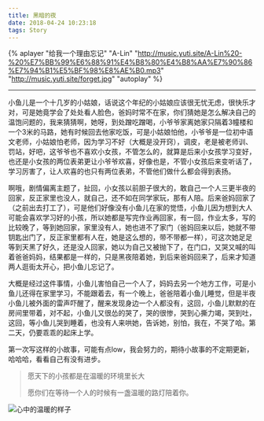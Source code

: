 ```yaml
---
title: 黑暗的夜
date: 2018-04-24 10:23:18
tags: Story
---
```



{% aplayer "给我一个理由忘记" "A-Lin" "http://music.yuti.site/A-Lin%20-%20%E7%BB%99%E6%88%91%E4%B8%80%E4%B8%AA%E7%90%86%E7%94%B1%E5%BF%98%E8%AE%B0.mp3" "http://music.yuti.site/forget.jpg" "autoplay" %}

---

小鱼儿是一个十几岁的小姑娘，话说这个年纪的小姑娘应该很无忧无虑，很快乐才对，可是她竟学会了处处看人脸色，爸妈时常不在家，你们猜她是怎么解决自己的温饱问题的，我来猜猜啊，她呀，到处蹭吃蹭喝，小爷爷家离她家只隔着3幢楼和一个3米的马路，她有时候回去他家吃饭，可是小姑娘怕他，小爷爷是一位初中语文老师，小姑娘怕老师，因为学习不好（大概是没开窍），调皮，老是被老师训、罚站，好吧，这爷爷也不喜欢小女孩，不管怎么的，就算是后来小女孩学习变好，也还是小女孩的两位表弟更让小爷爷欢喜，好像也是，不管小女孩后来变听话了，学习厉害了，让人欢喜的也只有两位表弟，不管他们做什么都会得到表扬。

啊哦，剧情偏离主题了，扯回，小女孩以前胆子很大的，敢自己一个人三更半夜的回家，反正家里也没人，就自己，还不如在同学家玩，那有人陪。后来爸妈回家了（之前出去打工了），可是他们好像没有小鱼儿在家的觉悟，小鱼儿因为想到大人可能会喜欢学习好的小孩，所以她都是写完作业再回家，有一回，作业太多，写的比较晚了，等到她回家，家里没有人，她也进不了家门（爸妈回来以后，她就不带钥匙出门了，反正家里都有人在，她是这么想的，带不带都一样），可这次她足足等到天黑了好久，还是没人回家，她以为自己又被抛下了，在门口，又哭又喊的叫着爸爸妈妈，结果都是一样的，只是黑夜陪着她，到后来爸妈回来了，后来才知道两人逛街太开心，把小鱼儿忘记了。

大概是经过这件事情，小鱼儿害怕自己一个人了，妈妈去另一个地方工作，可是小鱼儿还得在家里学习，不能跟着去，有一个晚上，爸爸陪着小鱼儿睡觉，但是半夜小鱼儿被外面的雷声吓醒了，醒来发现身边一个人都没有，这回，小鱼儿默默的在房间里带着，对不起，小鱼儿又很怂的哭了，哭的很惨，哭到心撕力竭，哭到吐，这回，等小鱼儿哭到睡着，也没有人来哄她，告诉她，别怕，我在，不哭了哈。第二天，仍要乖乖的起床上学。

第一次写这样的小故事，可能有点low，我会努力的，期待小故事的不定期更新，哈哈哈，看看自己有没有进步。

>愿天下的小孩都是在温暖的环境里长大
>
>愿你们在等待一个人的时候有一盏温暖的路灯陪着你。

![心中的温暖的样子](http://pic.yuti.site/tonight.jpg)

